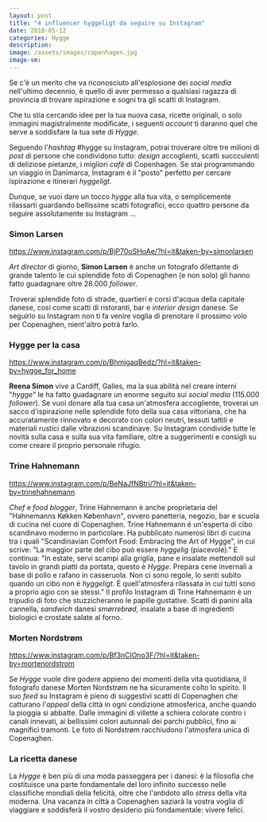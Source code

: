 ```yaml
---
layout: post
title: "4 influencer hyggeligt da seguire su Instagram"
date: 2018-05-12
categories: Hygge
description:
image: /assets/images/copenhagen.jpg
image-sm:
---
```

Se c'è un merito che va riconosciuto all'esplosione dei _social media_ nell'ultimo decennio, è quello di aver permesso a qualsiasi ragazza di provincia di trovare ispirazione e sogni tra gli scatti di Instagram.

Che tu stia cercando idee per la tua nuova casa, ricette originali, o solo immagini magistralmente modificate, i seguenti _account_ ti daranno quel che serve a soddisfare la tua sete di _Hygge_.

Seguendo l'_hashtag_ #hygge su Instagram, potrai troverare oltre tre milioni di _post_ di persone che condividono tutto: _design_ accoglienti, scatti succculenti di deliziose pietanze, i migliori _cafè_ di Copenhagen. Se stai programmando un viaggio in Danimarca, Instagram è il "posto" perfetto per cercare ispirazione e itinerari _hyggeligt_.

Dunque, se vuoi dare un tocco _hygge_ alla tua vita, o semplicemente rilassarti guardando bellissime scatti fotografici, ecco quattro persone da seguire assolutamente su Instagram ...

### Simon Larsen  

https://www.instagram.com/p/BjP70oSHoAe/?hl=it&taken-by=simonlarsen

_Art director_ di giorno, **Simon Larsen** è anche un fotografo dilettante di grande talento le cui splendide foto di Copenaghen (e non solo) gli hanno fatto guadagnare oltre 28.000 _follower_.

Troverai splendide foto di strade, quartieri e corsi d'acqua della capitale danese, così come scatti di ristoranti, bar e _interior design_ danese. Se seguirlo su Instagram non ti fa venire voglia di prenotare il prossimo volo per Copenaghen, nient'altro potrà farlo.

### Hygge per la casa   

https://www.instagram.com/p/BhmjgaqBedz/?hl=it&taken-by=hygge_for_home


**Reena Simon** vive a Cardiff, Galles, ma la sua abilità nel creare interni "_hygge_" le ha fatto guadagnare un enorme seguito sui _social media_ (115.000 _follower_). Se vuoi donare alla tua casa un'atmosfera accogliente, troverai un sacco d'ispirazione nelle splendide foto della sua casa vittoriana, che ha accuratamente rinnovato e decorato con colori neutri, tessuti tattili e materiali rustici dalle vibrazioni scandinave. Su Instagram condivide tutte le novità sulla casa e sulla sua vita familiare, oltre a suggerimenti e consigli su come creare il proprio personale rifugio.

### Trine Hahnemann

https://www.instagram.com/p/BeNaJfNBtri/?hl=it&taken-by=trinehahnemann


_Chef_ e _food blogger_, Trine Hahnemann è anche proprietaria del "Hahnemanns Køkken København", ovvero panetteria, negozio, bar e scuola di cucina nel cuore di Copenaghen. Trine Hahnemann è un'esperta di cibo scandinavo moderno in particolare. Ha pubblicato numerosi libri di cucina tra i quali "Scandinavian Comfort Food: Embracing the Art of Hygge", in cui scrive: "La maggior parte del cibo può essere _hyggelig_ (piacevole)." E continua: "In estate, servi scampi alla griglia, pane e insalate mettendoli sul tavolo in grandi piatti da portata, questo è _Hygge_. Prepara cene invernali a base di pollo e rafano in casseruola. Non ci sono regole, lo senti subito quando un cibo non è _hyggeligt_. È quell'atmosfera rilassata in cui tutti sono a proprio agio con se stessi."
Il profilo Instagram di Trine Hahnemann è un tripudio di foto che stuzzicheranno le papille gustative. Scatti di panini alla cannella, _sandwich_ danesi _smørrebrød_, insalate a base di ingredienti biologici e crostate salate al forno.

### Morten Nordstrøm  

https://www.instagram.com/p/Bf3nClOno3F/?hl=it&taken-by=mortenordstrom

Se _Hygge_ vuole dire godere appieno dei momenti della vita quotidiana, il fotografo danese Morten Nordstrøm ne ha sicuramente colto lo spirito. Il suo _feed_ su Instagram è pieno di suggestivi scatti di Copenaghen che catturano l'_appeal_ della città in ogni condizione atmosferica, anche quando la pioggia si abbatte. Dalle immagini di villette a schiera colorate contro i canali innevati, ai bellissimi colori autunnali dei parchi pubblici, fino ai magnifici tramonti. Le foto di Nordstrøm racchiudono l'atmosfera unica di Copenaghen.

### La ricetta danese  


La _Hygge_ è ben più di una moda passeggera per i danesi: è la filosofia che costituisce una parte fondamentale del loro infinito successo nelle classifiche mondiali della felicità, oltre che l'antidoto allo _stress_ della vita moderna.
Una vacanza in città a Copenaghen saziarà la vostra voglia di viaggiare e soddisferà il vostro desiderio più fondamentale: vivere felici.
